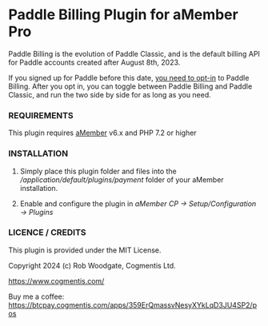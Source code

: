 # Paddle Billing Plugin for aMember Pro

Paddle Billing is the evolution of Paddle Classic, and is the default billing API for Paddle accounts created after August 8th, 2023.

If you signed up for Paddle before this date, [you need to opt-in](https://developer.paddle.com/changelog/2023/enable-paddle-billing) to Paddle Billing. After you opt in, you can toggle between Paddle Billing and Paddle Classic, and run the two side by side for as long as you need.


### REQUIREMENTS

This plugin requires [aMember](https://www.cogmentis.com/go/amember) v6.x and PHP 7.2 or higher

### INSTALLATION

1. Simply place this plugin folder and files into the */application/default/plugins/payment* folder of your aMember installation.

2. Enable and configure the plugin in *aMember CP -> Setup/Configuration -> Plugins*

### LICENCE / CREDITS

This plugin is provided under the MIT License.

Copyright 2024 (c) Rob Woodgate, Cogmentis Ltd.

<https://www.cogmentis.com/>

Buy me a coffee: <https://btcpay.cogmentis.com/apps/359ErQmassvNesyXYkLqD3JU4SP2/pos>
